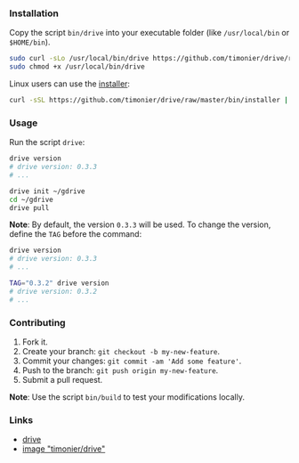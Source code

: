 ### Installation

Copy the script `bin/drive` into your executable folder (like `/usr/local/bin` or `$HOME/bin`).

```bash
sudo curl -sLo /usr/local/bin/drive https://github.com/timonier/drive/raw/master/bin/drive
sudo chmod +x /usr/local/bin/drive
```

Linux users can use the [installer](https://github.com/timonier/drive/blob/master/bin/installer):

```bash
curl -sSL https://github.com/timonier/drive/raw/master/bin/installer | sudo bash -s install
```

### Usage

Run the script `drive`:

```bash
drive version
# drive version: 0.3.3
# ...

drive init ~/gdrive
cd ~/gdrive
drive pull
```

__Note__: By default, the version `0.3.3` will be used. To change the version, define the `TAG` before the command:

```bash
drive version
# drive version: 0.3.3
# ...

TAG="0.3.2" drive version
# drive version: 0.3.2
# ...
```

### Contributing

1. Fork it.
2. Create your branch: `git checkout -b my-new-feature`.
3. Commit your changes: `git commit -am 'Add some feature'`.
4. Push to the branch: `git push origin my-new-feature`.
5. Submit a pull request.

__Note__: Use the script `bin/build` to test your modifications locally.

### Links

* [drive](https://github.com/odeke-em/drive)
* [image "timonier/drive"](https://hub.docker.com/r/timonier/drive/)
